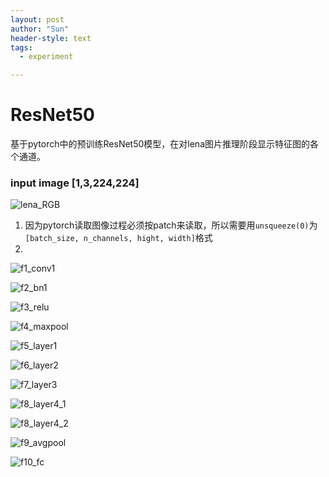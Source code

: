 ```yaml
---
layout: post
author: "Sun"
header-style: text
tags:
  - experiment

---
```




# ResNet50

基于pytorch中的预训练ResNet50模型，在对lena图片推理阶段显示特征图的各个通道。



### input image [1,3,224,224]

![lena_RGB](/img/in-post/20_07/lena_RGB.jpeg)

1. 因为pytorch读取图像过程必须按patch来读取，所以需要用`unsqueeze(0)`为`[batch_size, n_channels, hight, width]`格式
2. 

![f1_conv1](/img/in-post/20_07/f1_conv1.png)

![f2_bn1](/img/in-post/20_07/f2_bn1.png)

![f3_relu](/img/in-post/20_07/f3_relu.png)

![f4_maxpool](/img/in-post/20_07/f4_maxpool.png)

![f5_layer1](/img/in-post/20_07/f5_layer1.png)

![f6_layer2](/img/in-post/20_07/f6_layer2.png)

![f7_layer3](/img/in-post/20_07/f7_layer3.png)

![f8_layer4_1](/img/in-post/20_07/f8_layer4_1.png)

![f8_layer4_2](/img/in-post/20_07/f8_layer4_2.png)

![f9_avgpool](/img/in-post/20_07/f9_avgpool.png)

![f10_fc](/img/in-post/20_07/f10_fc.png)